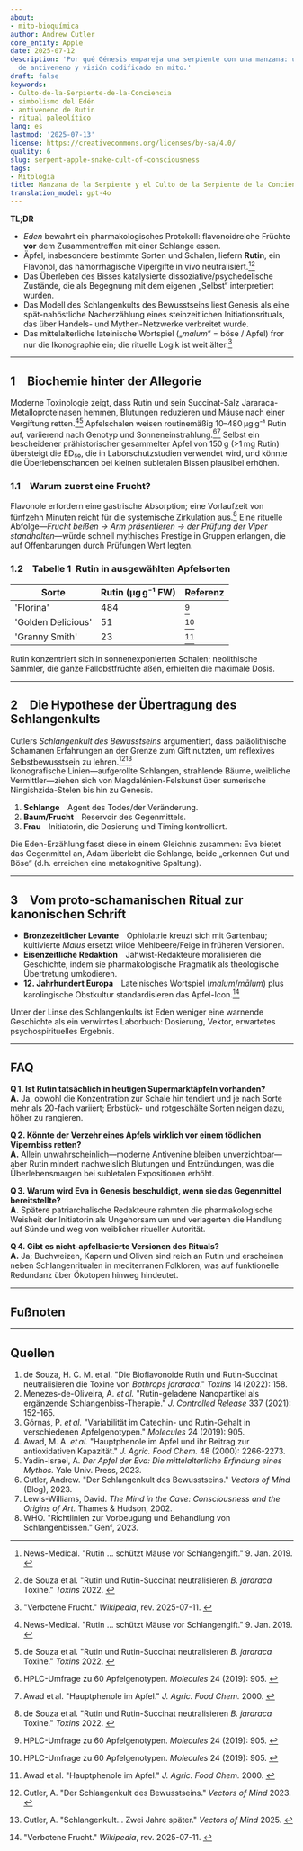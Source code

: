 ```yaml
---
about:
- mito-bioquímica
author: Andrew Cutler
core_entity: Apple
date: 2025-07-12
description: 'Por qué Génesis empareja una serpiente con una manzana: un ritual paleolítico
  de antiveneno y visión codificado en mito.'
draft: false
keywords:
- Culto-de-la-Serpiente-de-la-Conciencia
- simbolismo del Edén
- antiveneno de Rutin
- ritual paleolítico
lang: es
lastmod: '2025-07-13'
license: https://creativecommons.org/licenses/by-sa/4.0/
quality: 6
slug: serpent-apple-snake-cult-of-consciousness
tags:
- Mitología
title: Manzana de la Serpiente y el Culto de la Serpiente de la Conciencia
translation_model: gpt-4o
---
```


**TL;DR**

- *Eden* bewahrt ein pharmakologisches Protokoll: flavonoidreiche Früchte **vor** dem Zusammentreffen mit einer Schlange essen.  
- Äpfel, insbesondere bestimmte Sorten und Schalen, liefern **Rutin**, ein Flavonol, das hämorrhagische Vipergifte in vivo neutralisiert.[^1][^2]  
- Das Überleben des Bisses katalysierte dissoziative/psychedelische Zustände, die als Begegnung mit dem eigenen „Selbst“ interpretiert wurden.  
- Das Modell des Schlangenkults des Bewusstseins liest Genesis als eine spät-nahöstliche Nacherzählung eines steinzeitlichen Initiationsrituals, das über Handels- und Mythen-Netzwerke verbreitet wurde.  
- Das mittelalterliche lateinische Wortspiel („*malum*“ = böse / Apfel) fror nur die Ikonographie ein; die rituelle Logik ist weit älter.[^5]

---

## 1 Biochemie hinter der Allegorie

Moderne Toxinologie zeigt, dass Rutin und sein Succinat-Salz Jararaca-Metalloproteinasen hemmen, Blutungen reduzieren und Mäuse nach einer Vergiftung retten.[^1][^2] 
Apfelschalen weisen routinemäßig 10–480 µg g⁻¹ Rutin auf, variierend nach Genotyp und Sonneneinstrahlung.[^3][^4] 
Selbst ein bescheidener prähistorischer gesammelter Apfel von 150 g (>1 mg Rutin) übersteigt die ED₅₀, die in Laborschutzstudien verwendet wird, und könnte die Überlebenschancen bei kleinen subletalen Bissen plausibel erhöhen.

### 1.1 Warum zuerst eine Frucht?

Flavonole erfordern eine gastrische Absorption; eine Vorlaufzeit von fünfzehn Minuten reicht für die systemische Zirkulation aus.[^2] 
Eine rituelle Abfolge—*Frucht beißen → Arm präsentieren → der Prüfung der Viper standhalten*—würde schnell mythisches Prestige in Gruppen erlangen, die auf Offenbarungen durch Prüfungen Wert legten.

### 1.2 Tabelle 1 Rutin in ausgewählten Apfelsorten

| Sorte | Rutin (µg g⁻¹ FW) | Referenz |
|-------|------------------|----------|
| 'Florina' | 484 | [^3] |
| 'Golden Delicious' | 51 | [^3] |
| 'Granny Smith' | 23 | [^4] |

Rutin konzentriert sich in sonnenexponierten Schalen; neolithische Sammler, die ganze Fallobstfrüchte aßen, erhielten die maximale Dosis.

---

## 2 Die Hypothese der Übertragung des Schlangenkults

Cutlers *Schlangenkult des Bewusstseins* argumentiert, dass paläolithische Schamanen Erfahrungen an der Grenze zum Gift nutzten, um reflexives Selbstbewusstsein zu lehren.[^6][^7]  
Ikonografische Linien—aufgerollte Schlangen, strahlende Bäume, weibliche Vermittler—ziehen sich von Magdalénien-Felskunst über sumerische Ningishzida-Stelen bis hin zu Genesis.

1. **Schlange** Agent des Todes/der Veränderung.  
2. **Baum/Frucht** Reservoir des Gegenmittels.  
3. **Frau** Initiatorin, die Dosierung und Timing kontrolliert.

Die Eden-Erzählung fasst diese in einem Gleichnis zusammen: Eva bietet das Gegenmittel an, Adam überlebt die Schlange, beide „erkennen Gut und Böse“ (d.h. erreichen eine metakognitive Spaltung).

---

## 3 Vom proto-schamanischen Ritual zur kanonischen Schrift

- **Bronzezeitlicher Levante** Ophiolatrie kreuzt sich mit Gartenbau; kultivierte *Malus* ersetzt wilde Mehlbeere/Feige in früheren Versionen. 
- **Eisenzeitliche Redaktion** Jahwist-Redakteure moralisieren die Geschichte, indem sie pharmakologische Pragmatik als theologische Übertretung umkodieren. 
- **12. Jahrhundert Europa** Lateinisches Wortspiel (*malum*/*mālum*) plus karolingische Obstkultur standardisieren das Apfel-Icon.[^5]

Unter der Linse des Schlangenkults ist Eden weniger eine warnende Geschichte als ein verwirrtes Laborbuch: Dosierung, Vektor, erwartetes psychospirituelles Ergebnis.

---

## FAQ

**Q 1. Ist Rutin tatsächlich in heutigen Supermarktäpfeln vorhanden?**  
**A.** Ja, obwohl die Konzentration zur Schale hin tendiert und je nach Sorte mehr als 20-fach variiert; Erbstück- und rotgeschälte Sorten neigen dazu, höher zu rangieren.  

**Q 2. Könnte der Verzehr eines Apfels wirklich vor einem tödlichen Vipernbiss retten?**  
**A.** Allein unwahrscheinlich—moderne Antivenine bleiben unverzichtbar—aber Rutin mindert nachweislich Blutungen und Entzündungen, was die Überlebensmargen bei subletalen Expositionen erhöht.  

**Q 3. Warum wird Eva in Genesis beschuldigt, wenn sie das Gegenmittel bereitstellte?**  
**A.** Spätere patriarchalische Redakteure rahmten die pharmakologische Weisheit der Initiatorin als Ungehorsam um und verlagerten die Handlung auf Sünde und weg von weiblicher ritueller Autorität.  

**Q 4. Gibt es nicht-apfelbasierte Versionen des Rituals?**  
**A.** Ja; Buchweizen, Kapern und Oliven sind reich an Rutin und erscheinen neben Schlangenritualen in mediterranen Folkloren, was auf funktionelle Redundanz über Ökotopen hinweg hindeutet.  

---

## Fußnoten

[^oai1]: [News-medical](https://www.news-medical.net/news/20190109/Study-Rutin-found-in-fruits-and-vegetables-protect-mice-against-snake-venom.aspx)
[^oai2]: [PMC](https://pmc.ncbi.nlm.nih.gov/articles/PMC8899467/)
[^oai3]: [PMC](https://pmc.ncbi.nlm.nih.gov/articles/PMC6429083/)
[^oai4]: [PubMed](https://pubmed.ncbi.nlm.nih.gov/14558772/)
[^oai5]: [Wikipedia](https://en.wikipedia.org/wiki/Forbidden_fruit)
[^oai6]: [Vectorsofmind](https://www.vectorsofmind.com/p/the-snake-cult-of-consciousness)
[^oai7]: [Vectorsofmind](https://www.vectorsofmind.com/p/the-snake-cult-of-consciousness-two)
[^1]: News-Medical. "Rutin … schützt Mäuse vor Schlangengift." 9. Jan. 2019. [^oai1] 
[^2]: de Souza et al. "Rutin und Rutin-Succinat neutralisieren *B. jararaca* Toxine." *Toxins* 2022. [^oai2] 
[^3]: HPLC-Umfrage zu 60 Apfelgenotypen. *Molecules* 24 (2019): 905. [^oai3] 
[^4]: Awad et al. "Hauptphenole im Apfel." *J. Agric. Food Chem.* 2000. [^oai4] 
[^5]: "Verbotene Frucht." *Wikipedia*, rev. 2025-07-11. [^oai5] 
[^6]: Cutler, A. "Der Schlangenkult des Bewusstseins." *Vectors of Mind* 2023. [^oai6] 
[^7]: Cutler, A. "Schlangenkult… Zwei Jahre später." *Vectors of Mind* 2025. [^oai7] 

---

## Quellen

1. de Souza, H. C. M. et al. "Die Bioflavonoide Rutin und Rutin-Succinat neutralisieren die Toxine von *Bothrops jararaca*." *Toxins* 14 (2022): 158. 
2. Menezes-de-Oliveira, A. *et al.* "Rutin-geladene Nanopartikel als ergänzende Schlangenbiss-Therapie." *J. Controlled Release* 337 (2021): 152-165. 
3. Górnaś, P. *et al.* "Variabilität im Catechin- und Rutin-Gehalt in verschiedenen Apfelgenotypen." *Molecules* 24 (2019): 905. 
4. Awad, M. A. *et al.* "Hauptphenole im Apfel und ihr Beitrag zur antioxidativen Kapazität." *J. Agric. Food Chem.* 48 (2000): 2266-2273. 
5. Yadin-Israel, A. *Der Apfel der Eva: Die mittelalterliche Erfindung eines Mythos.* Yale Univ. Press, 2023. 
6. Cutler, Andrew. "Der Schlangenkult des Bewusstseins." *Vectors of Mind* (Blog), 2023. 
7. Lewis-Williams, David. *The Mind in the Cave: Consciousness and the Origins of Art.* Thames & Hudson, 2002. 
8. WHO. "Richtlinien zur Vorbeugung und Behandlung von Schlangenbissen." Genf, 2023.